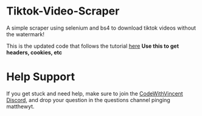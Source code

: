 # Tiktok-Video-Scraper
A simple scraper using selenium and bs4 to download tiktok videos without the watermark!

This is the updated code that follows the tutorial [here](https://www.youtube.com/watch?v=UsT11sOD1JA)
**Use this to get headers, cookies, etc**

# Help Support
If you get stuck and need help, make sure to join the [CodeWithVincent Discord](https://discord.gg/codewithvincent-920882891024629790), and drop your question in the questions channel pinging matthewyt.
